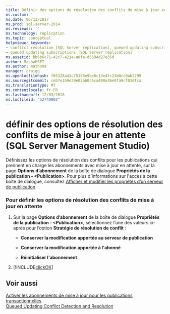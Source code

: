```yaml
---
title: Définir des options de résolution des conflits de mise à jour en attente (SQL Server Management Studio) | Microsoft Docs
ms.custom: ''
ms.date: 06/13/2017
ms.prod: sql-server-2014
ms.reviewer: ''
ms.technology: replication
ms.topic: conceptual
helpviewer_keywords:
- conflict resolution [SQL Server replication], queued updating subscriptions
- queued updating subscriptions [SQL Server replication]
ms.assetid: bb6b6c71-42c7-421a-a0fa-d5594d27e35d
author: MashaMSFT
ms.author: mathoma
manager: craigg
ms.openlocfilehash: f05328a43c75158e9be6c13e4fc23b0cc9ab2799
ms.sourcegitcommit: ceb7e1b9e29e02bb0c6ca400a36e0fa9cf010fca
ms.translationtype: MT
ms.contentlocale: fr-FR
ms.lasthandoff: 12/03/2018
ms.locfileid: "52749002"
---
```

# <a name="set-queued-updating-conflict-resolution-options-sql-server-management-studio"></a>définir des options de résolution des conflits de mise à jour en attente (SQL Server Management Studio)
  Définissez les options de résolution des conflits pour les publications qui prennent en charge les abonnements avec mise à jour en attente, sur la page **Options d’abonnement** de la boîte de dialogue **Propriétés de la publication - \<Publication>**. Pour plus d'informations sur l'accès à cette boîte de dialogue, consultez [Afficher et modifier les propriétés d’un serveur de publication](view-and-modify-publication-properties.md).  
  
### <a name="to-set-queued-updating-conflict-resolution-options"></a>Pour définir les options de résolution des conflits de mise à jour en attente  
  
1.  Sur la page **Options d’abonnement** de la boîte de dialogue **Propriétés de la publication - \<Publication>**, sélectionnez l’une des valeurs ci-après pour l’option **Stratégie de résolution de conflit** :  
  
    -   **Conserver la modification apportée au serveur de publication**  
  
    -   **Conserver la modification apportée à l'abonné**  
  
    -   **Réinitialiser l'abonnement**  
  
2.  [!INCLUDE[clickOK](../../../includes/clickok-md.md)]  
  
## <a name="see-also"></a>Voir aussi  
 [Activer les abonnements de mise à jour pour les publications transactionnelles](enable-updating-subscriptions-for-transactional-publications.md)   
 [Queued Updating Conflict Detection and Resolution](../transactional/updatable-subscriptions-queued-updating-conflict-resolution.md)  
  
  
